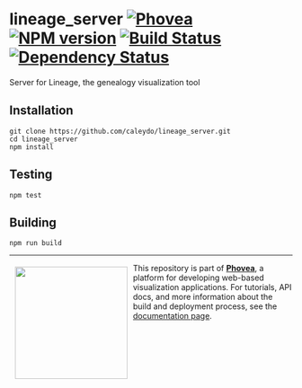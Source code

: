 lineage_server [![Phovea][phovea-image]][phovea-url] [![NPM version][npm-image]][npm-url] [![Build Status][travis-image]][travis-url] [![Dependency Status][daviddm-image]][daviddm-url]
=====================

Server for Lineage, the genealogy visualization tool

Installation
------------

```
git clone https://github.com/caleydo/lineage_server.git
cd lineage_server
npm install
```

Testing
-------

```
npm test
```

Building
--------

```
npm run build
```



***

<a href="https://caleydo.org"><img src="http://caleydo.org/assets/images/logos/caleydo.svg" align="left" width="200px" hspace="10" vspace="6"></a>
This repository is part of **[Phovea](http://phovea.caleydo.org/)**, a platform for developing web-based visualization applications. For tutorials, API docs, and more information about the build and deployment process, see the [documentation page](http://phovea.caleydo.org).


[phovea-image]: https://img.shields.io/badge/Phovea-Server%20Plugin-10ACDF.svg
[phovea-url]: https://phovea.caleydo.org
[npm-image]: https://badge.fury.io/js/lineage_server.svg
[npm-url]: https://npmjs.org/package/lineage_server
[travis-image]: https://travis-ci.org/caleydo/lineage_server.svg?branch=master
[travis-url]: https://travis-ci.org/caleydo/lineage_server
[daviddm-image]: https://david-dm.org/caleydo/lineage_server/status.svg
[daviddm-url]: https://david-dm.org/caleydo/lineage_server
